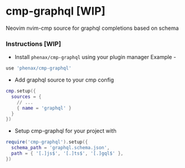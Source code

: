 # cmp-graphql [WIP]

Neovim nvim-cmp source for graphql completions based on schema


### Instructions [WIP]

* Install `phenax/cmp-graphql` using your plugin manager
Example -
```lua
use 'phenax/cmp-graphql'
```

* Add graphql source to your cmp config
```lua
cmp.setup({
  sources = {
    // ...
    { name = 'graphql' }
  }
})
```

* Setup cmp-graphql for your project with
```lua
require('cmp-graphql').setup({
  schema_path = 'graphql.schema.json',
  path = { '[.]js$', '[.]ts$', '[.]gql$' }, 
})
```

